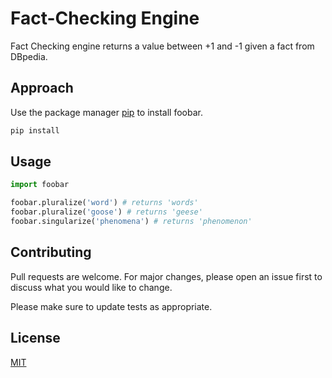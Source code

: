 # Fact-Checking Engine

Fact Checking engine returns a value between +1 and -1 given a fact from DBpedia.

## Approach

Use the package manager [pip](https://pip.pypa.io/en/stable/) to install foobar.

```bash
pip install 
```

## Usage

```python
import foobar

foobar.pluralize('word') # returns 'words'
foobar.pluralize('goose') # returns 'geese'
foobar.singularize('phenomena') # returns 'phenomenon'
```

## Contributing
Pull requests are welcome. For major changes, please open an issue first to discuss what you would like to change.

Please make sure to update tests as appropriate.

## License
[MIT](https://choosealicense.com/licenses/mit/)
